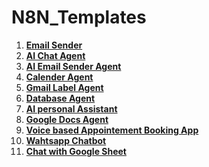# N8N_Templates

1. **[Email Sender](https://github.com/Ramla-Eman/N8N_Templates/blob/main/email_sender)** 
2. **[AI Chat Agent](https://github.com/Ramla-Eman/N8N_Templates/blob/main/AI_Chat_Agent)** 
3. **[AI Email Sender Agent](https://github.com/Ramla-Eman/N8N_Templates/blob/main/AI%20Email%20Sender%20Agent)** 
4. **[Calender Agent](https://github.com/Ramla-Eman/N8N_Templates/blob/main/calender-agent)** 
5. **[Gmail Label Agent](https://github.com/Ramla-Eman/N8N_Templates/blob/main/gmail_label_agent)** 
6. **[Database Agent](https://github.com/Ramla-Eman/N8N_Templates/blob/main/Dtabase%20chat)**
7. **[AI personal Assistant](https://github.com/Ramla-Eman/N8N_Templates/blob/main/AI%20personal%20Assistant)**
8. **[Google Docs Agent](https://github.com/Ramla-Eman/N8N_Templates/blob/main/Google%20Docs)**
9. **[Voice based Appointement Booking App](https://github.com/Ramla-Eman/N8N_Templates/blob/main/Voice-Based%20Appointment%20Booking%20System)**
10. **[Wahtsapp Chatbot](https://github.com/Ramla-Eman/N8N_Templates/blob/main/WhatsApp%20Chatbot)**
11. **[Chat with Google Sheet](https://github.com/Ramla-Eman/N8N_Templates/blob/main/chat_with_google-sheet)**
